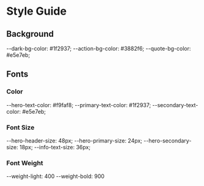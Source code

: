 # Style Guide

## Background
--dark-bg-color: #1f2937;
--action-bg-color: #3882f6;
--quote-bg-color: #e5e7eb;

## Fonts
### Color
--hero-text-color: #f9faf8;
--primary-text-color: #1f2937;
--secondary-text-color: #e5e7eb;


### Font Size
--hero-header-size: 48px;
--hero-primary-size: 24px;
--hero-secondary-size: 18px;
--info-text-size: 36px;


### Font Weight
--weight-light: 400
--weight-bold: 900